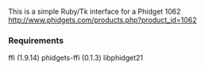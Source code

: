This is a simple Ruby/Tk interface for a Phidget 1062
http://www.phidgets.com/products.php?product_id=1062

### Requirements ###

ffi (1.9.14)
phidgets-ffi (0.1.3)
libphidget21
